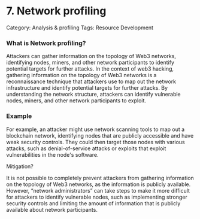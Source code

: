# 7. Network profiling

Category: Analysis & profiling
Tags: Resource Development

### What is Network profiling?

Attackers can gather information on the topology of Web3 networks, identifying nodes, miners, and other network participants to identify potential targets for further attacks. In the context of web3 hacking, gathering information on the topology of Web3 networks is a reconnaissance technique that attackers use to map out the network infrastructure and identify potential targets for further attacks. By understanding the network structure, attackers can identify vulnerable nodes, miners, and other network participants to exploit.

### Example

For example, an attacker might use network scanning tools to map out a blockchain network, identifying nodes that are publicly accessible and have weak security controls. They could then target those nodes with various attacks, such as denial-of-service attacks or exploits that exploit vulnerabilities in the node's software.

Mitigation?

It is not possible to completely prevent attackers from gathering information on the topology of Web3 networks, as the information is publicly available. However, “network administrators” can take steps to make it more difficult for attackers to identify vulnerable nodes, such as implementing stronger security controls and limiting the amount of information that is publicly available about network participants.